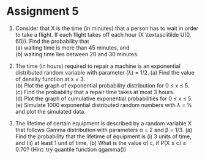 # Assignment 5

1. Consider that X is the time (in minutes) that a person has to wait in order to take a flight.
If each flight takes off each hour \(X \textasciitilde U(0, 60)\). Find the probability that <br>
(a) waiting time is more than 45 minutes, and <br>
(b) waiting time lies between 20 and 30 minutes.

2. The time (in hours) required to repair a machine is an exponential distributed random
variable with parameter \(λ\) = 1/2.
(a) Find the value of density function at x = 3.<br>
(b) Plot the graph of exponential probability distribution for 0 ≤ x ≤ 5.<br>
\(c\) Find the probability that a repair time takes at most 3 hours.<br>
(d) Plot the graph of cumulative exponential probabilities for 0 ≤ x ≤ 5.<br>
(e) Simulate 1000 exponential distributed random numbers with λ = 1⁄2 and plot the
simulated data.

3. The lifetime of certain equipment is described by a random variable X that follows
Gamma distribution with parameters α = 2 and β = 1/3.
(a) Find the probability that the lifetime of equipment is (i) 3 units of time, and (ii)
at least 1 unit of time.
(b) What is the value of c, if P(X ≤ c) ≥ 0.70? (Hint: try quantile function qgamma())
